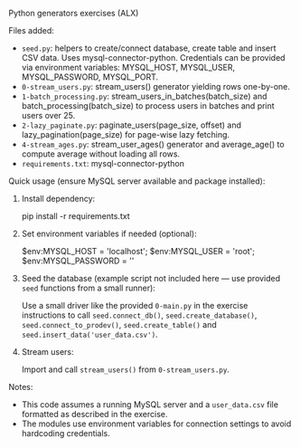 Python generators exercises (ALX)

Files added:

- `seed.py`: helpers to create/connect database, create table and insert CSV data. Uses mysql-connector-python. Credentials can be provided via environment variables: MYSQL_HOST, MYSQL_USER, MYSQL_PASSWORD, MYSQL_PORT.
- `0-stream_users.py`: stream_users() generator yielding rows one-by-one.
- `1-batch_processing.py`: stream_users_in_batches(batch_size) and batch_processing(batch_size) to process users in batches and print users over 25.
- `2-lazy_paginate.py`: paginate_users(page_size, offset) and lazy_pagination(page_size) for page-wise lazy fetching.
- `4-stream_ages.py`: stream_user_ages() generator and average_age() to compute average without loading all rows.
- `requirements.txt`: mysql-connector-python

Quick usage (ensure MySQL server available and package installed):

1. Install dependency:

   pip install -r requirements.txt

2. Set environment variables if needed (optional):

   $env:MYSQL_HOST = 'localhost'; $env:MYSQL_USER = 'root'; $env:MYSQL_PASSWORD = ''

3. Seed the database (example script not included here — use provided `seed` functions from a small runner):

   Use a small driver like the provided `0-main.py` in the exercise instructions to call `seed.connect_db()`, `seed.create_database()`, `seed.connect_to_prodev()`, `seed.create_table()` and `seed.insert_data('user_data.csv')`.

4. Stream users:

   Import and call `stream_users()` from `0-stream_users.py`.

Notes:

- This code assumes a running MySQL server and a `user_data.csv` file formatted as described in the exercise.
- The modules use environment variables for connection settings to avoid hardcoding credentials.

